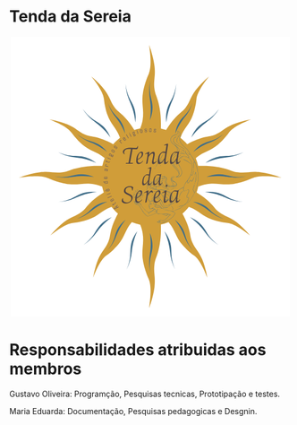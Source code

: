 #  Tenda da Sereia
<p align="center">
 <img style="font-align: center;" src="imagens/tenda da Sereia final.png">

#  Responsabilidades atribuidas aos membros 
<p>Gustavo Oliveira: Programção, Pesquisas tecnicas, Prototipação e testes.</p>
Maria Eduarda: Documentação, Pesquisas pedagogicas e Desgnin.
 

 
